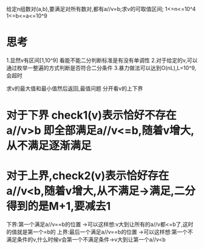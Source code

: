 给定n组数对(a,b),要满足对所有数对,都有a//v=b;求v的可取值区间;
 1<=n<=10^4      1<=b<=a<=10^9

 # 思考
 1.显然v有区间[1,10^9] 看能不能二分判断标准是有没有单调性
 2.对于给定的v,可以通过枚举一整遍的方式判断是否符合二分条件
 3.暴力做法可以达到O(nL),L=10^9,会超时

 求v的最大值和最小值然后返回,最值问题
 分开看v的上下界
 # 对于下界 check1(v)表示恰好不存在a//v>b 即全部满足a//v<=b,随着v增大,从不满足逐渐满足
 # 对于上界,check2(v)表示恰好存在a//v<b,随着v增大,从不满足->满足,二分得到的是M+1,要减去1
下界:第一个满足a//v==b的位置 ->可以这样想:v大到让所有的a//v都<=b了,这时的值就是第一个=b的
上界:最后一个满足a//v==b的位置 ->可以这样想:第一个不满足条件的v,什么时候v会第一个不满足条件->v大到让第一个a//v<b